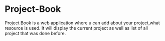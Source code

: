 # Project-Book
Project Book is a web application where u can add about your project,what resource is used. It will display the current project as well as list of all project that was done before.
